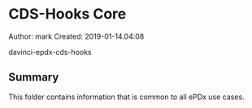 # CDS-Hooks Core 

Author: mark
Created: 2019-01-14.04:08

davinci-epdx-cds-hooks

## Summary

This folder contains information that is common to all ePDx use cases.
